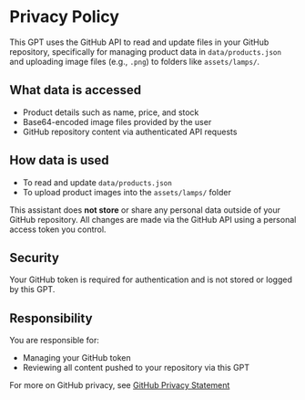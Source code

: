 # Privacy Policy

This GPT uses the GitHub API to read and update files in your GitHub repository, specifically for managing product data in `data/products.json` and uploading image files (e.g., `.png`) to folders like `assets/lamps/`.

## What data is accessed

- Product details such as name, price, and stock
- Base64-encoded image files provided by the user
- GitHub repository content via authenticated API requests

## How data is used

- To read and update `data/products.json`
- To upload product images into the `assets/lamps/` folder

This assistant does **not store** or share any personal data outside of your GitHub repository. All changes are made via the GitHub API using a personal access token you control.

## Security

Your GitHub token is required for authentication and is not stored or logged by this GPT.

## Responsibility

You are responsible for:
- Managing your GitHub token
- Reviewing all content pushed to your repository via this GPT

For more on GitHub privacy, see [GitHub Privacy Statement](https://docs.github.com/en/site-policy/privacy-policies/github-privacy-statement)
